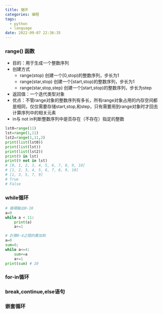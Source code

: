 ```yaml
---
title: 循环
categories: 编程
tags:
  - python
  - language
date: 2022-09-07 22:36:35
---
```


### range() 函数
- 目的：用于生成一个整数序列
- 创建方式
  - range(stop) 创建一个[0,stop)的整数序列，步长为1
  - range(star,stop) 创建一个[start,stop)的整数序列，步长为1
  - range(star,stop,step) 创建一个[start,stop)的整数序列，步长为step
- 返回值：一个迭代类型对象
- 优点：不管range对象的整数序列有多长，所有range对象占用的内存空间都是相同，仅仅需要存储start,stop,和step，只有需要用到range对象时才回去计算序列中的相关元素
- in与 not in判断整数序列中是否存在（不存在）指定的整数

```python
lst0=range(11)
lst=range(1,11)
lst2=range(1,11,2)
print(list(lst0))
print(list(lst))
print(list(lst2))
print(9 in lst)
print(9 not in lst)
# [0, 1, 2, 3, 4, 5, 6, 7, 8, 9, 10]
# [1, 2, 3, 4, 5, 6, 7, 8, 9, 10]
# [1, 3, 5, 7, 9]
# True
# False
```

### while循环
```python
# 循環輸出0-10
a=0
while a < 11:
    print(a)
    a+=1

# 計算0-4之間的纍加和
a=0
sum=0;
while a<=4:
    sum+=a
    a+=1
print(sum) # 10
```

### for-in循环


### break,continue,else语句


### 嵌套循环
